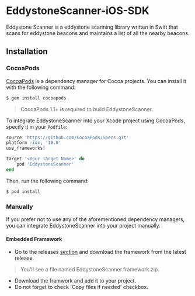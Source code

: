 # EddystoneScanner-iOS-SDK

Eddystone Scanner is a eddystone scanning library written in Swift that scans for eddystone beacons and maintains a list of all the nearby beacons.

## Installation

### CocoaPods

[CocoaPods](http://cocoapods.org) is a dependency manager for Cocoa projects. You can install it with the following command:

```bash
$ gem install cocoapods
```

> CocoaPods 1.1+ is required to build EddystoneScanner.

To integrate EddystoneScanner into your Xcode project using CocoaPods, specify it in your `Podfile`:

```ruby
source 'https://github.com/CocoaPods/Specs.git'
platform :ios, '10.0'
use_frameworks!

target '<Your Target Name>' do
    pod 'EddystoneScanner'
end
```

Then, run the following command:

```bash
$ pod install
```

### Manually

If you prefer not to use any of the aforementioned dependency managers, you can integrate EddystoneScanner into your project manually.

#### Embedded Framework

- Go to the releases [section](https://github.com/Beaconstac/EddystoneScanner-iOS-SDK/releases) and download the framework from the latest release.
> You'll see a file named EddystoneScanner.framework.zip. 
- Download the framwork and add it to your project.
- Do not forget to check 'Copy files if needed' checkbox.